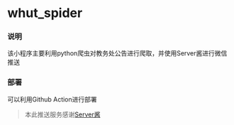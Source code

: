 # whut_spider
### 说明
该小程序主要利用python爬虫对教务处公告进行爬取，并使用Server酱进行微信推送 
### 部署
可以利用Github Action进行部署 
>本此推送服务感谢[Server酱](http://sc.ftqq.com/3.version)